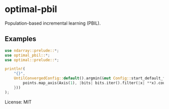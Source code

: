 # optimal-pbil

Population-based incremental learning (PBIL).

## Examples

```rust
use ndarray::prelude::*;
use optimal_pbil::*;
use optimal::prelude::*;

println!(
    "{}",
    UntilConvergedConfig::default().argmin(&mut Config::start_default_for(16, |points| {
        points.map_axis(Axis(1), |bits| bits.iter().filter(|x| **x).count())
    }))
);
```

License: MIT
